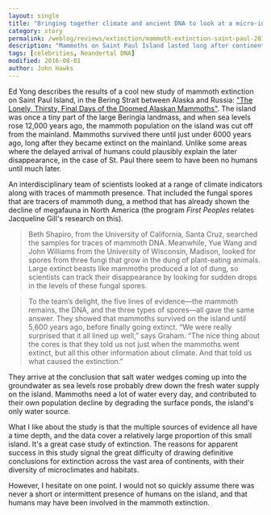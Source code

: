 ```yaml
---
layout: single
title: "Bringing together climate and ancient DNA to look at a micro-instance of extinction"
category: story
permalink: /weblog/reviews/extinction/mammoth-extinction-saint-paul-2016.html
description: "Mammoths on Saint Paul Island lasted long after continental extinctions, but succumbed to a shortage of fresh water."
tags: [celebrities, Neandertal DNA]
modified: 2016-08-01
author: John Hawks
---
```



Ed Yong describes the results of a cool new study of mammoth extinction on Saint Paul Island, in the Bering Strait between Alaska and Russia: <a href="http://www.theatlantic.com/science/archive/2016/08/the-lonely-thirsty-final-days-of-the-doomed-alaskan-mammoths/493886/">"The Lonely, Thirsty, Final Days of the Doomed Alaskan Mammoths"</a>. The island was once a tiny part of the large Beringia landmass, and when sea levels rose 12,000 years ago, the mammoth population on the island was cut off from the mainland. Mammoths survived there until just under 6000 years ago, long after they became extinct on the mainland. Unlike some areas where the delayed arrival of humans could plausibly explain the later disappearance, in the case of St. Paul there seem to have been no humans until much later. 

An interdisciplinary team of scientists looked at a range of climate indicators along with traces of mammoth presence. That included the fungal spores that are tracers of mammoth dung, a method that has already shown the decline of megafauna in North America (the program <em>First Peoples</em> relates Jacqueline Gill's research on this). 

<blockquote>Beth Shapiro, from the University of California, Santa Cruz, searched the samples for traces of mammoth DNA. Meanwhile, Yue Wang  and John Williams from the University of Wisconsin, Madison, looked for spores from three fungi that grow in the dung of plant-eating animals. Large extinct beasts like mammoths produced a lot of dung, so scientists can track their disappearance by looking for sudden drops in the levels of these fungal spores.</blockquote>

<blockquote>To the team’s delight, the five lines of evidence—the mammoth remains, the DNA, and the three types of spores—all gave the same answer. They showed that mammoths survived on the island until 5,600 years ago, before finally going extinct. “We were really surprised that it all lined up well,” says Graham. “The nice thing about the cores is that they told us not just when the mammoths went extinct, but all this other information about climate. And that told us what caused the extinction.”</blockquote>

They arrive at the conclusion that salt water wedges coming up into the groundwater as sea levels rose probably drew down the fresh water supply on the island. Mammoths need a lot of water every day, and contributed to their own population decline by degrading the surface ponds, the island's only water source. 

What I like about the study is that the multiple sources of evidence all have a time depth, and the data cover a relatively large proportion of this small island. It's a great case study of extinction. The reasons for apparent success in this study signal the great difficulty of drawing definitive conclusions for extinction across the vast area of continents, with their diversity of microclimates and habitats. 

However, I hesitate on one point. I would not so quickly assume there was never a short or intermittent presence of humans on the island, and that humans may have been involved in the mammoth extinction. 

